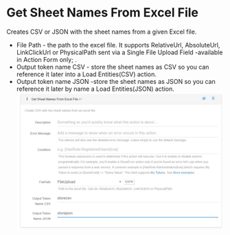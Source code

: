 # Get Sheet Names From Excel File

Creates CSV or JSON with the sheet names from a given Excel file.

* File Path - the path to the excel file. It supports RelativeUrl, AbsoluteUrl, LinkClickUrl or PhysicalPath sent via a Single File Upload Field -available in Action Form only; .
* Output token name CSV - store the sheet names as CSV so you can reference it later into a Load Entities\(CSV\) action.
* Output token name JSON -store the sheet names as JSON so you can reference it later by name a Load Entities\(JSON\) action.
  ![](ex2.jpg)



